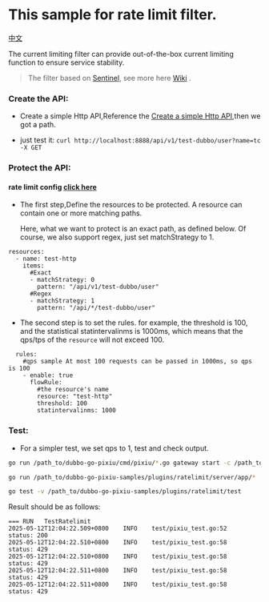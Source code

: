 # This sample for rate limit filter.

[中文](README_CN.md)

The current limiting filter can provide out-of-the-box current limiting function to ensure service stability.

> The filter based on [Sentinel](https://github.com/alibaba/sentinel-golang), see more here [Wiki](https://sentinelguard.io/zh-cn/docs/introduction.html) .



### Create the API:
- Create a simple Http API,Reference the [Create a simple Http API](../../dubbogo/http/README.md),then we got a path.

- just test it: `curl http://localhost:8888/api/v1/test-dubbo/user?name=tc -X GET `

### Protect the API:
#### rate limit config [click here](../../../pkg/filter/sentinel/ratelimit/mock/config.yml)
- The first step,Define the resources to be protected. A resource can contain one or more matching paths.

  Here, what we want to protect is an exact path, as defined below. Of course, we also support regex, just set matchStrategy to 1.
```
resources:
  - name: test-http
    items:
      #Exact
      - matchStrategy: 0
        pattern: "/api/v1/test-dubbo/user"
      #Regex
      - matchStrategy: 1
        pattern: "/api/*/test-dubbo/user"
```

- The second step is to set the rules. for example, the threshold is 100, and the statistical statintervalinms is 1000ms, which means that the qps/tps of the `resource` will not exceed 100.
```
  rules:
    #qps sample At most 100 requests can be passed in 1000ms, so qps is 100
    - enable: true
      flowRule:
        #the resource's name
        resource: "test-http"
        threshold: 100
        statintervalinms: 1000
```

### Test:

- For a simpler test, we set qps to 1, test and check output.

```bash
go run /path_to/dubbo-go-pixiu/cmd/pixiu/*.go gateway start -c /path_to/dubbo-go-pixiu-samples/plugins/ratelimit/pixiu/conf.yaml
```

```bash
go run /path_to/dubbo-go-pixiu-samples/plugins/ratelimit/server/app/*
```

```bash
go test -v /path_to/dubbo-go-pixiu-samples/plugins/ratelimit/test
```

Result should be as follows:
```
=== RUN   TestRatelimit
2025-05-12T12:04:22.509+0800	INFO	test/pixiu_test.go:52	status: 200
2025-05-12T12:04:22.510+0800	INFO	test/pixiu_test.go:58	status: 429
2025-05-12T12:04:22.510+0800	INFO	test/pixiu_test.go:58	status: 429
2025-05-12T12:04:22.511+0800	INFO	test/pixiu_test.go:58	status: 429
2025-05-12T12:04:22.511+0800	INFO	test/pixiu_test.go:58	status: 429
```